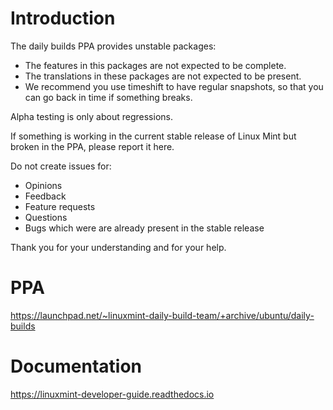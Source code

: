 # Introduction

The daily builds PPA provides unstable packages:

- The features in this packages are not expected to be complete.
- The translations in these packages are not expected to be present.
- We recommend you use timeshift to have regular snapshots, so that you can go back in time if something breaks.

Alpha testing is only about regressions.

If something is working in the current stable release of Linux Mint but broken in the PPA, please report it here.

Do not create issues for:

- Opinions
- Feedback
- Feature requests
- Questions
- Bugs which were are already present in the stable release

Thank you for your understanding and for your help.

# PPA

https://launchpad.net/~linuxmint-daily-build-team/+archive/ubuntu/daily-builds

# Documentation

https://linuxmint-developer-guide.readthedocs.io
